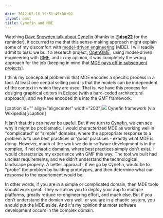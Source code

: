 ```yaml
---

date: 2012-05-16 19:51:45+00:00
layout: post
title: Cynefin and MDE
---
```


Watching [Dave Snowden talk about Cynefin](http://www.youtube.com/watch?v=N7oz366X0-8&feature=related) (thanks to [@**dsg22**](https://twitter.com/#!/dsg22) for the reminder), it occurred to me that this sense-making approach might explain some of my discomfort with [model-driven engineering](http://en.wikipedia.org/wiki/Model-driven_engineering) (MDE). I will readily admit to bias: we built a research project, [OpenOME](https://se.cs.toronto.edu/trac/ome),  using model-driven engineering with [GMF](http://www.eclipse.org/modeling/gmp/), and in my opinion, it was completely the wrong approach for the job (keeping in mind that [MDE pays off in subsequent projects](http://modeling-languages.com/mdd-pays-mid-term-industrial-experiment/)).

I think my conceptual problem is that MDE encodes a specific process in a tool. At least one central selling point is that the models can be independent of the context in which they are used. That is, we have this process for desiging graphical editors in Eclipse (with a hard-coded architectural approach), and we have encoded this into the GMF framework.

[caption id="" align="aligncenter" width="200"]![](http://upload.wikimedia.org/wikipedia/commons/4/45/Cynefin_framework_Feb_2011.jpeg) Cynefin framework (via Wikipedia)[/caption]

It isn't that this can never be useful. But if we turn to [Cynefin](http://en.wikipedia.org/wiki/Cynefin), we can see why it might be problematic. I would characterized MDE as working well in "complicated" or "simple" domains, where the appropriate response to a problem is to use best practices or 'good' practices - exactly what MDE is doing. However, much of the work we do in software development is in the complex, if not chaotic domains, where best practices simply don't exist. I would characterize my experience with GMF this way. The tool we built had unclear requirements, and we didn't understand the technological landscape properly. A better approach, if we go by Cynefin, would be to "probe" the problem by building prototypes, and then determine what our response to the experiement would be.

In other words, if you are in a simple or complicated domain, then MDE tools should work great. They will allow you to deploy your app to multiple platforms, greatly reduce re-engineering effort, and much else. But if you don't understand the domian very well, or you are in a chaotic system, you should put the MDE aside. And it's my opinion that most software development occurs in the complex domain.
